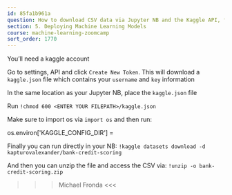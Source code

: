 ```yaml
---
id: 85fa1b961a
question: How to download CSV data via Jupyter NB and the Kaggle API, for one seamless experience
section: 5. Deploying Machine Learning Models
course: machine-learning-zoomcamp
sort_order: 1770
---
```


You’ll need a kaggle account

Go to settings, API and click `Create New Token`. This will download a `kaggle.json` file which contains your `username` and `key` information

In the same location as your Jupyter NB, place the `kaggle.json` file

Run `!chmod 600 <ENTER YOUR FILEPATH>/kaggle.json`

Make sure to import os via `import os` and then run:

os.environ['KAGGLE_CONFIG_DIR'] = <STRING OF YOUR FILE PATH>

Finally you can run directly in your NB: `!kaggle datasets download -d kapturovalexander/bank-credit-scoring`

And then you can unzip the file and access the CSV via: `!unzip -o bank-credit-scoring.zip`

>>> Michael Fronda <<<

